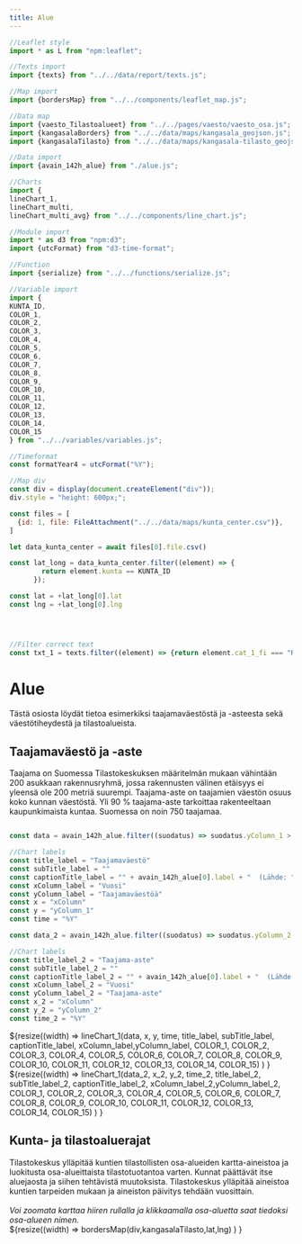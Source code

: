 ```yaml
---
title: Alue
---
```


```js
//Leaflet style
import * as L from "npm:leaflet";

//Texts import
import {texts} from "../../data/report/texts.js";

//Map import
import {bordersMap} from "../../components/leaflet_map.js";

//Data map
import {vaesto_Tilastoalueet} from "../../pages/vaesto/vaesto_osa.js";
import {kangasalaBorders} from "../../data/maps/kangasala_geojson.js";
import {kangasalaTilasto} from "../../data/maps/kangasala-tilasto_geojson.js";

//Data import
import {avain_142h_alue} from "./alue.js";

//Charts
import {
lineChart_1,    
lineChart_multi, 
lineChart_multi_avg} from "../../components/line_chart.js";

//Module import
import * as d3 from "npm:d3";
import {utcFormat} from "d3-time-format";

//Function
import {serialize} from "../../functions/serialize.js";

//Variable import
import {
KUNTA_ID,
COLOR_1,
COLOR_2,
COLOR_3,
COLOR_4,
COLOR_5,
COLOR_6,
COLOR_7,
COLOR_8,
COLOR_9,
COLOR_10,
COLOR_11,
COLOR_12,
COLOR_13,
COLOR_14,
COLOR_15
} from "../../variables/variables.js";

//Timeformat
const formatYear4 = utcFormat("%Y");

//Map div
const div = display(document.createElement("div"));
div.style = "height: 600px;";

const files = [
  {id: 1, file: FileAttachment("../../data/maps/kunta_center.csv")},
]

let data_kunta_center = await files[0].file.csv()

const lat_long = data_kunta_center.filter((element) => {
        return element.kunta == KUNTA_ID
      });

const lat = +lat_long[0].lat
const lng = +lat_long[0].lng

```

```js



//Filter correct text
const txt_1 = texts.filter((element) => {return element.cat_1_fi === "Rakentaminen ja asuminen"})
```

<div class="grid grid-cols-1">
    <div class="card">
        <h1>Alue</h1>
        Tästä osiosta löydät tietoa esimerkiksi taajamaväestöstä ja -asteesta sekä väestötiheydestä ja tilastoalueista.
    </div>
</div>
<div class="grid grid-cols-1">
    <div class="card" >
        <h2>Taajamaväestö ja -aste</h2>
        Taajama on Suomessa Tilastokeskuksen määritelmän mukaan vähintään 200 asukkaan rakennusryhmä, jossa rakennusten välinen etäisyys ei yleensä ole 200 metriä suurempi. Taajama-aste on taajamien väestön osuus koko kunnan väestöstä. Yli 90 % taajama-aste tarkoittaa rakenteeltaan kaupunkimaista kuntaa. Suomessa on noin 750 taajamaa.
    </div>
</div>

```js

const data = avain_142h_alue.filter((suodatus) => suodatus.yColumn_1 > 0);

//Chart labels
const title_label = "Taajamaväestö"
const subTitle_label = ""
const captionTitle_label = "" + avain_142h_alue[0].label + "  (Lähde: " + avain_142h_alue[0].source + ", päivitetty: " + avain_142h_alue[0].updated.slice(0, 10) + ")"
const xColumn_label = "Vuosi"
const yColumn_label = "Taajamaväestöä"
const x = "xColumn"
const y = "yColumn_1"
const time = "%Y"

const data_2 = avain_142h_alue.filter((suodatus) => suodatus.yColumn_2 > 0);

//Chart labels
const title_label_2 = "Taajama-aste"
const subTitle_label_2 = ""
const captionTitle_label_2 = "" + avain_142h_alue[0].label + "  (Lähde: " + avain_142h_alue[0].source + ", päivitetty: " + avain_142h_alue[0].updated.slice(0, 10) + ")"
const xColumn_label_2 = "Vuosi"
const yColumn_label_2 = "Taajama-aste"
const x_2 = "xColumn"
const y_2 = "yColumn_2"
const time_2 = "%Y"


```
<div class="grid grid-cols-2">
  <div class="card">
    ${resize((width) => 
    lineChart_1(data, x, y, time, title_label, subTitle_label, captionTitle_label, xColumn_label,yColumn_label, COLOR_1, COLOR_2, COLOR_3, COLOR_4, COLOR_5, COLOR_6, COLOR_7, COLOR_8, COLOR_9, COLOR_10, COLOR_11, COLOR_12, COLOR_13, COLOR_14, COLOR_15)
    )
    }
  </div>
  <div class="card">
    ${resize((width) => 
    lineChart_1(data_2, x_2, y_2, time_2, title_label_2, subTitle_label_2, captionTitle_label_2, xColumn_label_2,yColumn_label_2, COLOR_1, COLOR_2, COLOR_3, COLOR_4, COLOR_5, COLOR_6, COLOR_7, COLOR_8, COLOR_9, COLOR_10, COLOR_11, COLOR_12, COLOR_13, COLOR_14, COLOR_15)
    )
    }
  </div>
</div>

<div class="grid grid-cols-1">
    <div class="card">
        <h2>Kunta- ja tilastoaluerajat</h2>
        Tilastokeskus ylläpitää kuntien tilastollisten osa-alueiden kartta-aineistoa ja luokitusta osa-alueittaista tilastotuotantoa varten. Kunnat päättävät itse aluejaosta ja siihen tehtävistä muutoksista. Tilastokeskus ylläpitää aineistoa kuntien tarpeiden mukaan ja aineiston päivitys tehdään vuosittain. <br><br>
        <em>Voi zoomata karttaa hiiren rullalla ja klikkaamalla osa-aluetta saat tiedoksi osa-alueen nimen.</em>
    </div>
</div>
<div class="grid grid-cols-1">
    <div class="card">
    ${resize((width) => 
         bordersMap(div,kangasalaTilasto,lat,lng)
        )
    }
    </div>
</div>


